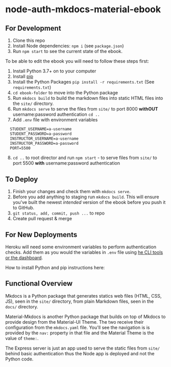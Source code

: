 # node-auth-mkdocs-material-ebook


## For Development

1. Clone this repo
2. Install Node dependencies: `npm i` (see `package.json`)
3. Run `npm start` to see the current state of the ebook.

To be able to edit the ebook you will need to follow these steps first:

1. Install Python 3.7+ on to your computer
2. Install [pip](https://pip.pypa.io/en/stable/installing/)
3. Install the Python Packages `pip install -r requirements.txt` (See `requirements.txt`)
4. `cd ebook-folder` to move into the Python package
5. Run `mkdocs build` to build the markdown files into static HTML files into the `site/` directory.
6. Run `mkdocs serve` to serve the files from `site/` to port 8000 **withOUT** username:password authentication
`cd ..`
7. Add `.env` file with environment variables
  
  ```txt
    STUDENT_USERNAME=a-username
    STUDENT_PASSWORD=a-password
    INSTRUCTOR_USERNAME=a-username
    INSTRUCTOR_PASSWORD=a-password
    PORT=5500
  ```

8. `cd ..` to root director and run `npm start` - to serve files from `site/` to port 5500 **with** username:password authentication

## To Deploy

1. Finish your changes and check them with `mkdocs serve`.
2. Before you add anything to staging run `mkdocs build`. This will ensure you've built the newest *intended* version of the ebook before you push it to GitHub.
3. `git status, add, commit, push ...` to repo
4. Create pull request & merge

## For New Deployments

Heroku will need some environment variables to perform authentication checks. Add them as you would the variables in `.env` file using [he CLI tools or the dashboard](https://devcenter.heroku.com/articles/config-vars).

How to install Python and pip instructions here:

## Functional Overview

Mkdocs is a Python package that generates statics web files (HTML, CSS, JS), seen in the `site/` directory, from plain Markdown files, seen in the `docs/` directory.

Material-Mkdocs is another Python package that builds on top of Mkdocs to provide design from the Material-UI Theme. The two receive their configuration from the `mkdocs.yaml` file. You'll see the navigation is is provided by the `nav:` property in that file and the Material Theme is the value of `theme:`.

The Express server is just an app used to serve the static files from `site/` behind basic authentication thus the Node app is deployed and not the Python code.